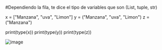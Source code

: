 #Dependiendo la fila, te dice el tipo de variables que son (List, tuple, str)


x = ["Manzana", "uva", "Limon"]
y = ("Manzana", "uva", "Limon")
z = ("Manzana")

print(type(x))
print(type(y))
print(type(z))

![image](https://github.com/user-attachments/assets/3f052e42-f543-43b6-b070-09c37849d64c)
